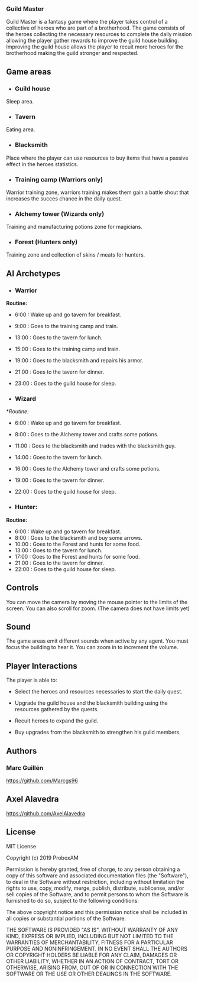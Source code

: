 ### Guild Master

Guild Master is a fantasy game where the player takes control of a collective of heroes who are part of a brotherhood. The game consists of the heroes collecting the necessary resources to complete the daily mission allowing the player gather rewards to improve the guild house building. Improving the guild house allows the player to recuit more heroes for the brotherhood making the guild stronger and respected.

## Game areas

* ### Guild house 

Sleep area.

* ### Tavern

Eating area.

* ### Blacksmith

Place where the player can use resources to buy items that have a passive effect in the heroes statistics.

* ### Training camp (Warriors only)

Warrior training zone, warriors training makes them gain a battle shout that increases the succes chance in the daily quest.

* ### Alchemy tower (Wizards only)

Training and manufacturing potions zone for magicians.

* ### Forest (Hunters only)

Training zone and collection of skins / meats for hunters.

## AI Archetypes

* ### Warrior

**Routine:** 

* 6:00 : Wake up and go tavern for breakfast.
* 9:00 : Goes to the training camp and train.
* 13:00 : Goes to the tavern for lunch.
* 15:00 : Goes to the training camp and train.
* 19:00 : Goes to the blacksmith and repairs his armor.
* 21:00 : Goes to the tavern for dinner.
* 23:00 : Goes to the guild house for sleep.

* ### Wizard

**Routine:*

* 6:00 : Wake up and go tavern for breakfast.
* 8:00 : Goes to the Alchemy tower and crafts some potions.
* 11:00 : Goes to the blacksmith and trades with the blacksmith guy.
* 14:00 : Goes to the tavern for lunch.
* 16:00 : Goes to the Alchemy tower and crafts some potions.
* 19:00 : Goes to the tavern for dinner.
* 22:00 : Goes to the guild house for sleep.

* ### Hunter: 

**Routine:** 

* 6:00 : Wake up and go tavern for breakfast.
* 8:00 : Goes to the blacksmith and buy some arrows.
* 10:00 : Goes to the Forest and hunts for some food.
* 13:00 : Goes to the tavern for lunch.
* 17:00 : Goes to the Forest and hunts for some food.
* 21:00 : Goes to the tavern for dinner.
* 22:00 : Goes to the guild house for sleep.

## Controls

You can move the camera by moving the mouse pointer to the limits of the screen. You can also scroll for zoom. (The camera does not have limits yet)

## Sound

The game areas emit different sounds when active by any agent. You must focus the building to hear it. You can zoom in to increment the volume.

 ## Player Interactions
 
The player is able to:

 * Select the heroes and resources necessaries to start the daily quest.
 
 * Upgrade the guild house and the blacksmith building using the resources gathered by the quests.
 
 * Recuit heroes to expand the guild.
 
 * Buy upgrades from the blacksmith to strengthen his guild members.

## Authors

### Marc Guillén

https://github.com/Marcgs96

## Axel Alavedra

https://github.com/AxelAlavedra
## License 

MIT License

Copyright (c) 2019 ProboxAM

Permission is hereby granted, free of charge, to any person obtaining a copy
of this software and associated documentation files (the "Software"), to deal
in the Software without restriction, including without limitation the rights
to use, copy, modify, merge, publish, distribute, sublicense, and/or sell
copies of the Software, and to permit persons to whom the Software is
furnished to do so, subject to the following conditions:

The above copyright notice and this permission notice shall be included in all
copies or substantial portions of the Software.

THE SOFTWARE IS PROVIDED "AS IS", WITHOUT WARRANTY OF ANY KIND, EXPRESS OR
IMPLIED, INCLUDING BUT NOT LIMITED TO THE WARRANTIES OF MERCHANTABILITY,
FITNESS FOR A PARTICULAR PURPOSE AND NONINFRINGEMENT. IN NO EVENT SHALL THE
AUTHORS OR COPYRIGHT HOLDERS BE LIABLE FOR ANY CLAIM, DAMAGES OR OTHER
LIABILITY, WHETHER IN AN ACTION OF CONTRACT, TORT OR OTHERWISE, ARISING FROM,
OUT OF OR IN CONNECTION WITH THE SOFTWARE OR THE USE OR OTHER DEALINGS IN THE
SOFTWARE.

